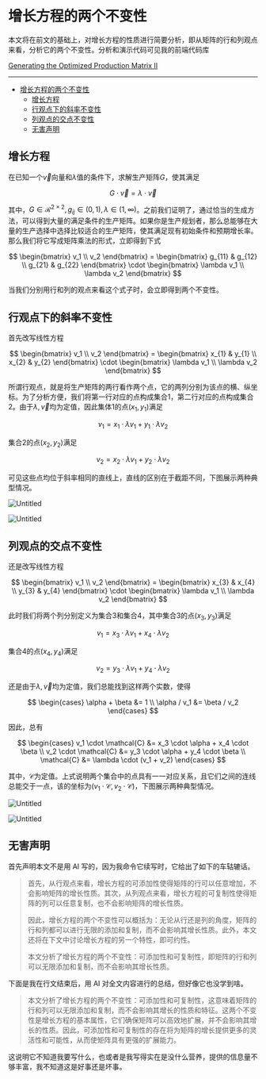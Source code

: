 # 增长方程的两个不变性

本文将在前文的基础上，对增长方程的性质进行简要分析，即从矩阵的行和列观点来看，分析它的两个不变性。分析和演示代码可见我的前端代码库

[Generating the Optimized Production Matrix II](https://observablehq.com/@listenzcc/generating-the-optimized-production-matrix-ii)

---
- [增长方程的两个不变性](#增长方程的两个不变性)
  - [增长方程](#增长方程)
  - [行观点下的斜率不变性](#行观点下的斜率不变性)
  - [列观点的交点不变性](#列观点的交点不变性)
  - [无害声明](#无害声明)

## 增长方程

在已知一个$\vec{v}$向量和$\lambda$值的条件下，求解生产矩阵$G$，使其满足

$$
G \cdot \vec{v} = \lambda \cdot \vec{v}
$$

其中，$G \in \mathcal{R^{2 \times 2}}, g_{ij} \in (0, 1), \lambda \in (1, \infty)$。之前我们证明了，通过恰当的生成方法，可以得到大量的满足条件的生产矩阵。如果你是生产规划者，那么总能够在大量的生产选择中选择比较适合的生产矩阵，使其满足现有初始条件和预期增长率。那么我们将它写成矩阵乘法的形式，立即得到下式

$$
\begin{bmatrix}
v_1 \\ v_2
\end{bmatrix} =
\begin{bmatrix}
g_{11} & g_{12} \\
g_{21} & g_{22}
\end{bmatrix} \cdot
\begin{bmatrix}
\lambda v_1 \\ \lambda v_2
\end{bmatrix}
$$

当我们分别用行和列的观点来看这个式子时，会立即得到两个不变性。

## 行观点下的斜率不变性

首先改写线性方程

$$
\begin{bmatrix}
v_1 \\ v_2
\end{bmatrix} =
\begin{bmatrix}
x_{1} & y_{1} \\
x_{2} & y_{2}
\end{bmatrix} \cdot
\begin{bmatrix}
\lambda v_1 \\ \lambda v_2
\end{bmatrix}
$$

所谓行观点，就是将生产矩阵的两行看作两个点，它的两列分别为该点的横、纵坐标。为了分析方便，我们将第一行对应的点构成集合1，第二行对应的点构成集合2。由于$\lambda, \vec{v}$均为定值，因此集体1的点$(x_1, y_1)$满足

$$
v_1 = x_1 \cdot \lambda v_1 + y_1 \cdot \lambda v_2
$$

集合2的点$(x_2, y_2)$满足

$$
v_2 = x_2 \cdot \lambda v_1 + y_2 \cdot \lambda v_2
$$

可见这些点均位于斜率相同的直线上，直线的区别在于截距不同，下图展示两种典型情况。

![Untitled](%E5%A2%9E%E9%95%BF%E6%96%B9%E7%A8%8B%E7%9A%84%E4%B8%A4%E4%B8%AA%E4%B8%8D%E5%8F%98%E6%80%A7%20ceb3a2f757274e3e95a5c5a925c517de/Untitled.png)

![Untitled](%E5%A2%9E%E9%95%BF%E6%96%B9%E7%A8%8B%E7%9A%84%E4%B8%A4%E4%B8%AA%E4%B8%8D%E5%8F%98%E6%80%A7%20ceb3a2f757274e3e95a5c5a925c517de/Untitled%201.png)

## 列观点的交点不变性

还是改写线性方程

$$
\begin{bmatrix}
v_1 \\ v_2
\end{bmatrix} =
\begin{bmatrix}
x_{3} & x_{4} \\
y_{3} & y_{4}
\end{bmatrix} \cdot
\begin{bmatrix}
\lambda v_1 \\ \lambda v_2
\end{bmatrix}
$$

此时我们将两个列分别定义为集合3和集合4，其中集合3的点$(x_3, y_3)$满足

$$
v_1 = x_3 \cdot \lambda v_1 + x_4 \cdot \lambda v_2
$$

集合4的点$(x_4, y_4)$满足

$$
v_2 = y_3 \cdot \lambda v_1 + y_4 \cdot \lambda v_2
$$

还是由于$\lambda, \vec{v}$均为定值，我们总能找到这样两个实数，使得

$$
\begin{cases}
\alpha + \beta &= 1 \\
\alpha / v_1 &= \beta / v_2
\end{cases}
$$

因此，总有

$$
\begin{cases}
v_1 \cdot \mathcal{C} &= x_3 \cdot \alpha + x_4 \cdot \beta \\
v_2 \cdot \mathcal{C} &= y_3 \cdot \alpha + y_4 \cdot \beta \\
\mathcal{C} &= \lambda \cdot (v_1 + v_2)
\end{cases}
$$

其中，$\mathcal{C}$为定值。上式说明两个集合中的点具有一一对应关系，且它们之间的连线总能交于一点，该的坐标为$(v_1 \cdot \mathcal{C}, v_2 \cdot \mathcal{C})$，下图展示两种典型情况。

![Untitled](%E5%A2%9E%E9%95%BF%E6%96%B9%E7%A8%8B%E7%9A%84%E4%B8%A4%E4%B8%AA%E4%B8%8D%E5%8F%98%E6%80%A7%20ceb3a2f757274e3e95a5c5a925c517de/Untitled%202.png)

![Untitled](%E5%A2%9E%E9%95%BF%E6%96%B9%E7%A8%8B%E7%9A%84%E4%B8%A4%E4%B8%AA%E4%B8%8D%E5%8F%98%E6%80%A7%20ceb3a2f757274e3e95a5c5a925c517de/Untitled%203.png)

## 无害声明

首先声明本文不是用 AI 写的，因为我命令它续写时，它给出了如下的车轱辘话。

> 首先，从行观点来看，增长方程的可添加性使得矩阵的行可以任意增加，不会影响矩阵的增长性质。其次，从列观点来看，增长方程的可复制性使得矩阵的列可以任意复制，也不会影响矩阵的增长性质。
> 
> 
> 因此，增长方程的两个不变性可以概括为：无论从行还是列的角度，矩阵的行和列都可以进行无限的添加和复制，而不会影响其增长性质。此外，本文还将在下文中讨论增长方程的另一个特性，即可约性。
> 
> 本文分析了增长方程的两个不变性：可添加性和可复制性，即矩阵的行和列可以无限添加和复制，而不会影响其增长性质。
> 

下面是我在行文结束后，用 AI 对全文内容进行的总结，但好像它也没学到啥。

> 本文分析了增长方程的两个不变性：可添加性和可复制性，这意味着矩阵的行和列可以无限添加和复制，而不会影响其增长的性质和特征。这两个不变性是增长方程的基本属性，它们确保矩阵可以高效地扩展，并不会影响其增长的性质。因此，可添加性和可复制性的存在将为矩阵的增长提供更多的灵活性和可能性，从而使矩阵具有更强的扩展能力。
> 

这说明它不知道我要写什么，也或者是我写得实在是没什么营养，提供的信息量不够丰富，我不知道这是好事还是坏事。